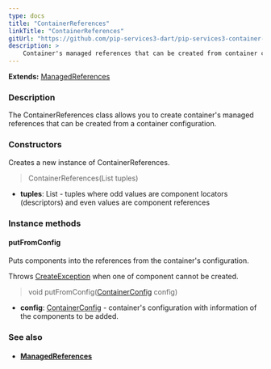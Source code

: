 ```yaml
---
type: docs
title: "ContainerReferences"
linkTitle: "ContainerReferences"
gitUrl: "https://github.com/pip-services3-dart/pip-services3-container-dart"
description: >
    Container's managed references that can be created from container configuration.
---
```


**Extends:** [ManagedReferences](../managed_references)

### Description

The ContainerReferences class allows you to create container's managed references that can be created from a container configuration.

### Constructors
Creates a new instance of ContainerReferences.

> ContainerReferences(List tuples)

- **tuples**: List - tuples where odd values are component locators (descriptors) and even values are component references

### Instance methods

#### putFromConfig
Puts components into the references from the container's configuration.

Throws [CreateException](../../../components/build/create_exception) when one of component cannot be created.

> void putFromConfig([ContainerConfig](../../config/container_config) config)
- **config**: [ContainerConfig](../../config/container_config) - container's configuration with information of the components to be added.


### See also
- #### [ManagedReferences](../managed_references)
